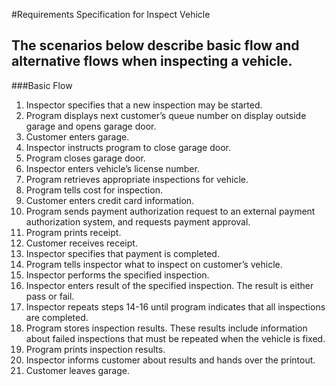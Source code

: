 #Requirements Specification for Inspect Vehicle

## The scenarios below describe basic flow and alternative flows when inspecting a vehicle.

###Basic Flow
1. Inspector specifies that a new inspection may be started.
2. Program displays next customer’s queue number on display outside garage and
opens garage door.
3. Customer enters garage.
4. Inspector instructs program to close garage door.
5. Program closes garage door.
6. Inspector enters vehicle’s license number.
7. Program retrieves appropriate inspections for vehicle.
8. Program tells cost for inspection.
9. Customer enters credit card information.
10. Program sends payment authorization request to an external payment authorization
system, and requests payment approval.
11. Program prints receipt.
12. Customer receives receipt.
13. Inspector specifies that payment is completed.
14. Program tells inspector what to inspect on customer’s vehicle.
15. Inspector performs the specified inspection.
16. Inspector enters result of the specified inspection. The result is either pass or fail.
17. Inspector repeats steps 14-16 until program indicates that all inspections are completed.
18. Program stores inspection results. These results include information about failed
inspections that must be repeated when the vehicle is fixed.
19. Program prints inspection results.
20. Inspector informs customer about results and hands over the printout.
21. Customer leaves garage.
